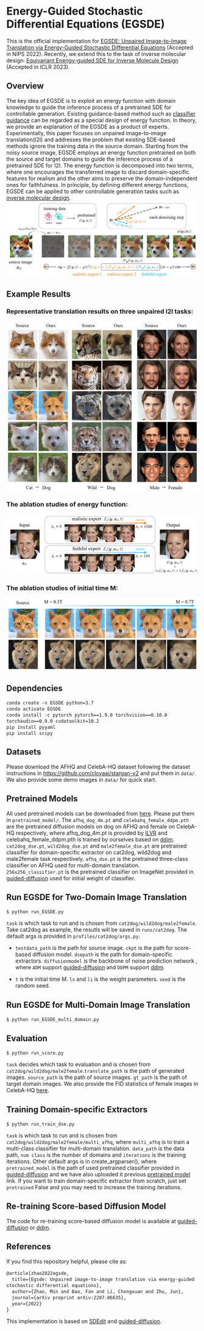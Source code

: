 # Energy-Guided Stochastic Differential Equations (EGSDE)
This is the official implementation for [EGSDE: Unpaired Image-to-Image Translation via
Energy-Guided Stochastic Differential Equations](https://arxiv.org/abs/2207.06635)  (Accepted in NIPS 2022). Recently, we extend this to the task of inverse molecular design: [Equivariant Enengy-guided SDE for Inverse Molecule Design](https://github.com/gracezhao1997/EEGSDE) (Accepted in ICLR 2023).
## Overview
The key idea of EGSDE is to exploit an energy function with domain knowledge 
to guide the inference process of a pretrained SDE for controllable generation.
Existing guidance-based method such as [classifier guidance](https://arxiv.org/abs/2105.05233) can be regarded as a special design of energy
function. In theory, we provide an explanation of the EGSDE as a product of experts.
Experimentally, this paper focuses on unpaired image-to-image translation(I2I) and addresses the problem that existing SDE-based methods ignore the training data in the source domain.
Starting from the noisy source image, EGSDE employs an energy function pretrained on both the source
and target domains to guide the inference process of a pretrained SDE for I2I. The energy function is decomposed into two terms, where one encourages
the transferred image to discard domain-specific features for realism and the other aims to
preserve the domain-independent ones for faithfulness. 
In principle, by defining different energy functions, EGSDE can be applied to other controllable generation tasks such as [inverse molecular design](https://arxiv.org/abs/2209.15408).
![image](figure/method.png)
## Example Results
### Representative translation results on three unpaired I2I tasks:
![image](figure/results.png)
### The ablation studies of energy function:
![image](figure/weight.png)
### The ablation studies of initial time M:
![image](figure/initial.png)
## Dependencies
```
conda create -n EGSDE python=3.7
conda activate EGSDE
conda install -c pytorch pytorch==1.9.0 torchvision==0.10.0 torchaudio==0.9.0 cudatoolkit=10.2
pip install pyyaml
pip install scipy
```
## Datasets
Please download the AFHQ and CelebA-HQ dataset following the dataset instructions in https://github.com/clovaai/stargan-v2 and put them in ```data/```. We also provide some demo images in ```data/``` for quick start.
## Pretrained Models
All used pretrained models can be downloaded from [here](https://drive.google.com/drive/folders/1awa0vkcWhd9LIEiS9VtGTwO5hI4WEI3G?usp=sharing). Please put them in ```pretrained_model/```.
The ```afhq_dog_4m.pt``` and ```celebahq_female_ddpm.pth``` are the pretrained diffusion models on dog on AFHQ and female on CelebA-HQ respectively, 
where afhq_dog_4m.pt is provided by [ILVR](https://github.com/jychoi118/ilvr_adm) and celebahq_female_ddpm.pth is trained by ourselves based on [ddim](https://github.com/ermongroup/ddim).
```cat2dog_dse.pt```, ```wild2dog_dse.pt``` and ```male2female_dse.pt``` are pretrained classifier for domain-specific extractor on cat2dog, wild2dog and male2female task respectively.
```afhq_dse.pt``` is the pretrained three-class classifier on AFHQ used for multi-domain translation. 
```256x256_classifier.pt``` is the pretrained classifier on ImageNet provided in [guided-diffusion](https://github.com/openai/guided-diffusion) used for initial weight of classifier.
## Run EGSDE for Two-Domain Image Translation

```
$ python run_EGSDE.py
```
```task``` is which task to run and is chosen from ```cat2dog/wild2dog/male2female```. Take cat2dog as example, the resutls will be saved in ```runs/cat2dog```. The default args is provided in ```profiles/cat2dog/args.py```.
* ```testdata_path``` is the path for source image. ```ckpt``` is the path for score-based diffusion model. ```dsepath``` is the path for domain-specific extractors. 
  ```diffusionmodel``` is the backbone of noise prediction network , where ```ADM``` support [guided-diffusion](https://github.com/openai/guided-diffusion) and ```DDPM``` support [ddim](https://github.com/ermongroup/ddim).

* ```t``` is the initial time M. ```ls``` and ```li``` is the weight parameters. ```seed``` is the random seed.
## Run EGSDE for Multi-Domain Image Translation

```
$ python run_EGSDE_multi_domain.py
```

## Evaluation
```
$ python run_score.py
```
```task``` decides which task to evaluation and is chosen from ```cat2dog/wild2dog/male2female```.```translate_path``` is the path of generated images. ```source_path``` is the path of source images. 
```gt_path``` is the path of target domain images. We also provide the FID statistics of female images in CelebA-HQ [here](https://drive.google.com/drive/folders/1awa0vkcWhd9LIEiS9VtGTwO5hI4WEI3G?usp=sharing).

## Training Domain-specific Extractors
```
$ python run_train_dse.py
```
```task``` is which task to run and is chosen from ```cat2dog/wild2dog/male2female/multi_afhq```, where ```multi_afhq``` is to train a multi-class classifier for multi-domain translation. 
```data_path``` is the data path, ```num class``` is the number of domains and ```iterations``` is the training iterations. 
Other default args is in create_argparser(), where ```pretrained_model``` is the path of used pretrained classifier provided in [guided-diffusion](https://github.com/openai/guided-diffusion) and we have also uploaded it previous [pretrained model](https://drive.google.com/drive/folders/1awa0vkcWhd9LIEiS9VtGTwO5hI4WEI3G?usp=sharing) link. 
If you want to train domain-specific extractor from scratch, just set ```pretrained``` False and you may need to increase the training iterations.
## Re-training Score-based Diffusion Model
The code for re-training score-based diffusion model is available at [guided-diffusion](https://github.com/openai/guided-diffusion) or [ddim](https://github.com/ermongroup/ddim).
## References
If you find this repository helpful, please cite as:
```
@article{zhao2022egsde,
  title={Egsde: Unpaired image-to-image translation via energy-guided stochastic differential equations},
  author={Zhao, Min and Bao, Fan and Li, Chongxuan and Zhu, Jun},
  journal={arXiv preprint arXiv:2207.06635},
  year={2022}
}
```
This implementation is based on [SDEdit](https://github.com/ermongroup/SDEdit) and [guided-diffusion](https://github.com/openai/guided-diffusion).
